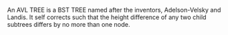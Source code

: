 An AVL TREE is a BST TREE named after the inventors, Adelson-Velsky and Landis. It self corrects such that the height difference of any two child subtrees differs by no more than one node.
